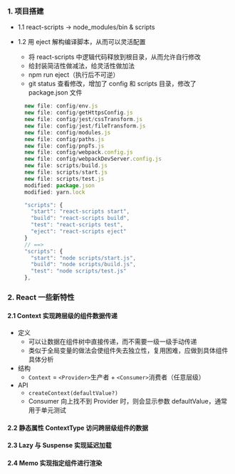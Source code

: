 ### 1. 项目搭建

- 1.1 react-scripts -> node_modules/bin & scripts

- 1.2 用 eject 解构编译脚本，从而可以灵活配置

  - 将 react-scripts 中逻辑代码释放到根目录，从而允许自行修改
  - 给封装简洁性做减法，给灵活性做加法
  - npm run eject（执行后不可逆）
  - git status 查看修改，增加了 config 和 scripts 目录，修改了 package.json 文件

  ```js
    new file: config/env.js
    new file: config/getHttpsConfig.js
    new file: config/jest/cssTransform.js
    new file: config/jest/fileTransform.js
    new file: config/modules.js
    new file: config/paths.js
    new file: config/pnpTs.js
    new file: config/webpack.config.js
    new file: config/webpackDevServer.config.js
    new file: scripts/build.js
    new file: scripts/start.js
    new file: scripts/test.js
    modified: package.json
    modified: yarn.lock
  ```

  ```js
    "scripts": {
      "start": "react-scripts start",
      "build": "react-scripts build",
      "test": "react-scripts test",
      "eject": "react-scripts eject"
    }
    // ==>
    "scripts": {
      "start": "node scripts/start.js",
      "build": "node scripts/build.js",
      "test": "node scripts/test.js"
    },
  ```

### 2. React 一些新特性

#### 2.1 Context 实现跨层级的组件数据传递

- 定义
  - 可以让数据在组件树中直接传递，而不需要一级一级手动传递
  - 类似于全局变量的做法会使组件失去独立性，复用困难，应做到具体组件具体分析
- 结构
  - `Context` = `<Provider>`生产者 + `<Consumer>`消费者（任意层级）
- API
  - `createContext(defaultValue?)`
  - Consumer 向上找不到 Provider 时，则会显示参数 defaultValue，通常用于单元测试

#### 2.2 静态属性 ContextType 访问跨层级组件的数据

#### 2.3 Lazy 与 Suspense 实现延迟加载

#### 2.4 Memo 实现指定组件进行渲染
